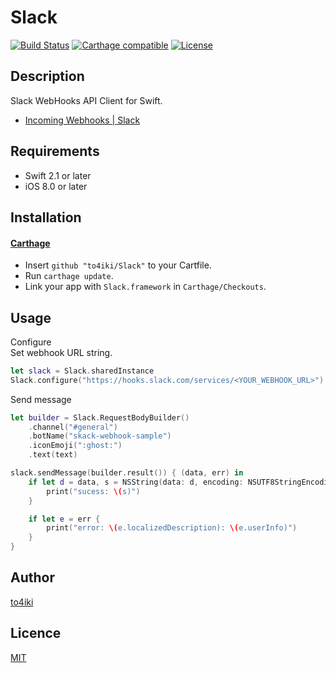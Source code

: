 # Slack

[![Build Status][status-image]][status-url]
[![Carthage compatible][carthage-image]][carthage-url]
[![License][license-image]][license-url]

## Description
Slack WebHooks API Client for Swift.
- [Incoming Webhooks | Slack](https://api.slack.com/incoming-webhooks)

## Requirements
- Swift 2.1 or later
- iOS 8.0 or later

## Installation

#### [Carthage](https://github.com/Carthage/Carthage)

- Insert `github "to4iki/Slack"` to your Cartfile.
- Run `carthage update`.
- Link your app with `Slack.framework` in `Carthage/Checkouts`.

## Usage
Configure  
Set webhook URL string.
```swift
let slack = Slack.sharedInstance
Slack.configure("https://hooks.slack.com/services/<YOUR_WEBHOOK_URL>")
```

Send message
```swift
let builder = Slack.RequestBodyBuilder()
    .channel("#general")
    .botName("skack-webhook-sample")
    .iconEmoji(":ghost:")
    .text(text)

slack.sendMessage(builder.result()) { (data, err) in
    if let d = data, s = NSString(data: d, encoding: NSUTF8StringEncoding) {
        print("sucess: \(s)")
    }

    if let e = err {
        print("error: \(e.localizedDescription): \(e.userInfo)")
    }
}
```

## Author

[to4iki](https://github.com/to4iki)

## Licence

[MIT](http://to4iki.mit-license.org/)

[status-url]: https://travis-ci.org/to4iki/Slack
[status-image]: https://travis-ci.org/to4iki/Slack.svg

[carthage-url]: https://github.com/Carthage/Carthage
[carthage-image]: https://img.shields.io/badge/Carthage-compatible-4BC51D.svg?style=flat

[license-url]: http://to4iki.mit-license.org/
[license-image]: http://img.shields.io/badge/license-MIT-brightgreen.svg
